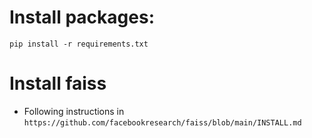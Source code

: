 # Install packages:
```
pip install -r requirements.txt

```
# Install faiss
- Following instructions in `https://github.com/facebookresearch/faiss/blob/main/INSTALL.md`